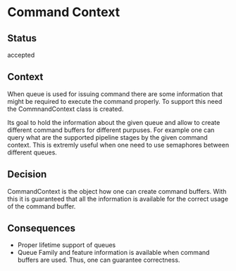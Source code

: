 # Command Context

## Status

accepted

## Context

When queue is used for issuing command there are some information that might be required to execute the command properly. To support this need the CommnandContext class is created.

Its goal to hold the information about the given queue and allow to create different command buffers for different purpuses. For example one can query what are the supported pipeline stages by the 
given command context. This is extremly useful when one need to use semaphores between different queues. 

## Decision

CommandContext is the object how one can create command buffers. With this it is guaranteed that all the information is available for the correct usage of the command buffer.

## Consequences

- Proper lifetime support of queues
- Queue Family and feature information is available when command buffers are used. Thus, one can guarantee correctness.
